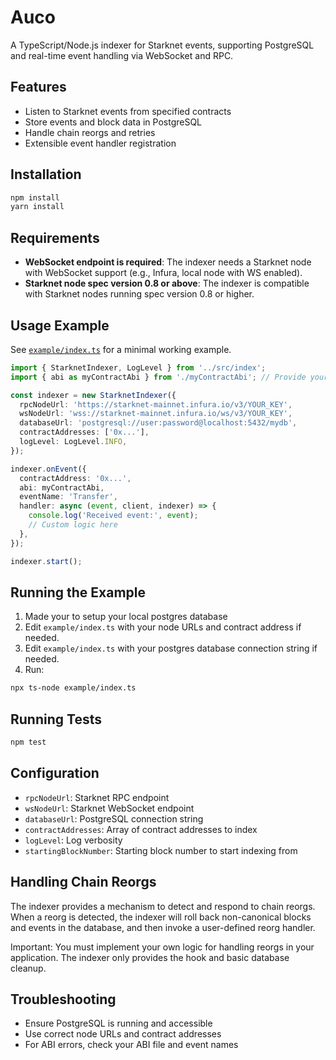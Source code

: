 # Auco

A TypeScript/Node.js indexer for Starknet events, supporting PostgreSQL and real-time event handling via WebSocket and RPC.

## Features
- Listen to Starknet events from specified contracts
- Store events and block data in PostgreSQL
- Handle chain reorgs and retries
- Extensible event handler registration

## Installation

```bash
npm install
yarn install
```

## Requirements

- **WebSocket endpoint is required**: The indexer needs a Starknet node with WebSocket support (e.g., Infura, local node with WS enabled).
- **Starknet node spec version 0.8 or above**: The indexer is compatible with Starknet nodes running spec version 0.8 or higher.

## Usage Example

See [`example/index.ts`](./example/index.ts) for a minimal working example.

```typescript
import { StarknetIndexer, LogLevel } from '../src/index';
import { abi as myContractAbi } from './myContractAbi'; // Provide your contract ABI

const indexer = new StarknetIndexer({
  rpcNodeUrl: 'https://starknet-mainnet.infura.io/v3/YOUR_KEY',
  wsNodeUrl: 'wss://starknet-mainnet.infura.io/ws/v3/YOUR_KEY',
  databaseUrl: 'postgresql://user:password@localhost:5432/mydb',
  contractAddresses: ['0x...'],
  logLevel: LogLevel.INFO,
});

indexer.onEvent({
  contractAddress: '0x...',
  abi: myContractAbi,
  eventName: 'Transfer',
  handler: async (event, client, indexer) => {
    console.log('Received event:', event);
    // Custom logic here
  },
});

indexer.start();
```

## Running the Example

1. Made your to setup your local postgres database
2. Edit `example/index.ts` with your node URLs and contract address if needed.
3. Edit `example/index.ts` with your postgres database connection string if needed.
4. Run:

```bash
npx ts-node example/index.ts
```

## Running Tests

```bash
npm test
```

## Configuration
- `rpcNodeUrl`: Starknet RPC endpoint
- `wsNodeUrl`: Starknet WebSocket endpoint
- `databaseUrl`: PostgreSQL connection string
- `contractAddresses`: Array of contract addresses to index
- `logLevel`: Log verbosity
- `startingBlockNumber`: Starting block number to start indexing from

## Handling Chain Reorgs

The indexer provides a mechanism to detect and respond to chain reorgs. When a reorg is detected, the indexer will roll back non-canonical blocks and events in the database, and then invoke a user-defined reorg handler.

Important: You must implement your own logic for handling reorgs in your application. The indexer only provides the hook and basic database cleanup.

## Troubleshooting
- Ensure PostgreSQL is running and accessible
- Use correct node URLs and contract addresses
- For ABI errors, check your ABI file and event names
